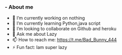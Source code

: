 ### - About me
- 🔭 I’m currently working on nothing
- 🌱 I’m currently learning Python,java script 
- 👯 I’m looking to collaborate on Github and heroku
- 💬 Ask me about Lazy
- 📫 How to reach me: https://t.me/Bad_Bunny_444
- ⚡ Fun fact: Iam super lazy

<!--
**Probotmaker8/Probotmaker8** is a ✨ _special_ ✨ repository because its `README.md` (this file) appears on your GitHub profile.

Here are some ideas to get you started:

- 🔭 I’m currently working on nothing
- 🌱 I’m currently learning Python,java script 
- 👯 I’m looking to collaborate on Github and heroku
- 💬 Ask me about Lazy
- 📫 How to reach me: https://t.me/Bad_Bunny_444
- ⚡ Fun fact: Iam super lazy
-->
